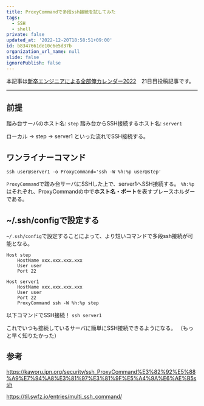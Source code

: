 ```yaml
---
title: ProxyCommandで多段ssh接続を試してみた
tags:
  - SSH
  - shell
private: false
updated_at: '2022-12-20T18:58:51+09:00'
id: b8347661de10c6e5d37b
organization_url_name: null
slide: false
ignorePublish: false
---
```


本記事は[新卒エンジニアによる全部俺カレンダー2022](https://qiita.com/advent-calendar/2022/arie_onlyme2022)　21日目投稿記事です。

***
## 前提

踏み台サーバのホスト名: `step`
踏み台からSSH接続するホスト名: `server1`

ローカル -> step -> server1 といった流れでSSH接続する。

## ワンライナーコマンド

`ssh user@server1 -o ProxyCommand='ssh -W %h:%p user@step'`

`ProxyCommand`で踏み台サーバにSSHした上で、server1へSSH接続する。
`%h:%p`はそれぞれ、ProxyCommandの中で**ホスト名・ポート**を表すプレースホルダーである。

## ~/.ssh/configで設定する

`~/.ssh/config`で設定することによって、より短いコマンドで多段ssh接続が可能となる。

```~/.ssh/config
Host step
    HostName xxx.xxx.xxx.xxx
    User user
    Port 22

Host server1
    HostName xxx.xxx.xxx.xxx
    User user
    Port 22
    ProxyCommand ssh -W %h:%p step

```

以下コマンドでSSH接続！
`ssh server1`

これでいつも接続しているサーバに簡単にSSH接続できるようになる。
（もっと早く知りたかった）

## 参考

https://kaworu.jpn.org/security/ssh_ProxyCommand%E3%82%92%E5%88%A9%E7%94%A8%E3%81%97%E3%81%9F%E5%A4%9A%E6%AE%B5ssh

https://til.swfz.io/entries/multi_ssh_command/

